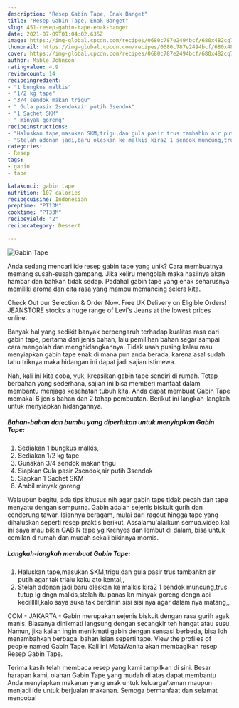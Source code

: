 ```yaml
---
description: "Resep Gabin Tape, Enak Banget"
title: "Resep Gabin Tape, Enak Banget"
slug: 451-resep-gabin-tape-enak-banget
date: 2021-07-09T01:04:02.635Z
image: https://img-global.cpcdn.com/recipes/0680c787e2494bcf/680x482cq70/gabin-tape-foto-resep-utama.jpg
thumbnail: https://img-global.cpcdn.com/recipes/0680c787e2494bcf/680x482cq70/gabin-tape-foto-resep-utama.jpg
cover: https://img-global.cpcdn.com/recipes/0680c787e2494bcf/680x482cq70/gabin-tape-foto-resep-utama.jpg
author: Mable Johnson
ratingvalue: 4.9
reviewcount: 14
recipeingredient:
- "1 bungkus malkis"
- "1/2 kg tape"
- "3/4 sendok makan trigu"
- " Gula pasir 2sendokair putih 3sendok"
- "1 Sachet SKM"
- " minyak goreng"
recipeinstructions:
- "Haluskan tape,masukan SKM,trigu,dan gula pasir trus tambahkn air putih agar tak trlalu kaku ato kental,,"
- "Stelah adonan jadi,baru oleskan ke malkis kira2 1 sendok muncung,trus tutup lg dngn malkis,stelah itu panas kn minyak goreng dengn api kecillllll,kalo saya suka tak berdiriin sisi sisi nya agar dalam nya matang,,"
categories:
- Resep
tags:
- gabin
- tape

katakunci: gabin tape 
nutrition: 107 calories
recipecuisine: Indonesian
preptime: "PT13M"
cooktime: "PT33M"
recipeyield: "2"
recipecategory: Dessert

---
```



![Gabin Tape](https://img-global.cpcdn.com/recipes/0680c787e2494bcf/680x482cq70/gabin-tape-foto-resep-utama.jpg)

Anda sedang mencari ide resep gabin tape yang unik? Cara membuatnya memang susah-susah gampang. Jika keliru mengolah maka hasilnya akan hambar dan bahkan tidak sedap. Padahal gabin tape yang enak seharusnya memiliki aroma dan cita rasa yang mampu memancing selera kita.

Check Out our Selection &amp; Order Now. Free UK Delivery on Eligible Orders! JEANSTORE stocks a huge range of Levi&#39;s Jeans at the lowest prices online.

Banyak hal yang sedikit banyak berpengaruh terhadap kualitas rasa dari gabin tape, pertama dari jenis bahan, lalu pemilihan bahan segar sampai cara mengolah dan menghidangkannya. Tidak usah pusing kalau mau menyiapkan gabin tape enak di mana pun anda berada, karena asal sudah tahu triknya maka hidangan ini dapat jadi sajian istimewa.


Nah, kali ini kita coba, yuk, kreasikan gabin tape sendiri di rumah. Tetap berbahan yang sederhana, sajian ini bisa memberi manfaat dalam membantu menjaga kesehatan tubuh kita. Anda dapat membuat Gabin Tape memakai 6 jenis bahan dan 2 tahap pembuatan. Berikut ini langkah-langkah untuk menyiapkan hidangannya.

<!--inarticleads1-->

##### Bahan-bahan dan bumbu yang diperlukan untuk menyiapkan Gabin Tape:

1. Sediakan 1 bungkus malkis,
1. Sediakan 1/2 kg tape
1. Gunakan 3/4 sendok makan trigu
1. Siapkan  Gula pasir 2sendok,air putih 3sendok
1. Siapkan 1 Sachet SKM
1. Ambil  minyak goreng


Walaupun begitu, ada tips khusus nih agar gabin tape tidak pecah dan tape menyatu dengan sempurna. Gabin adalah sejenis biskuit gurih dan cenderung tawar. Isiannya beragam, mulai dari ragout hingga tape yang dihaluskan seperti resep praktis berikut. Assalamu&#39;alaikum semua.video kali ini saya mau bikin GABIN tape yg Krenyes dan lembut di dalam, bisa untuk cemilan d rumah dan mudah sekali bikinnya momis. 

<!--inarticleads2-->

##### Langkah-langkah membuat Gabin Tape:

1. Haluskan tape,masukan SKM,trigu,dan gula pasir trus tambahkn air putih agar tak trlalu kaku ato kental,,
1. Stelah adonan jadi,baru oleskan ke malkis kira2 1 sendok muncung,trus tutup lg dngn malkis,stelah itu panas kn minyak goreng dengn api kecillllll,kalo saya suka tak berdiriin sisi sisi nya agar dalam nya matang,,


COM - JAKARTA - Gabin merupakan sejenis biskuit dengan rasa gurih agak manis. Biasanya dinikmati langsung dengan secangkir teh hangat atau susu. Namun, jika kalian ingin menikmati gabin dengan sensasi berbeda, bisa loh menambahkan berbagai bahan isian seperti tape. View the profiles of people named Gabin Tape. Kali ini MataWanita akan membagikan resep Resep Gabin Tape. 

Terima kasih telah membaca resep yang kami tampilkan di sini. Besar harapan kami, olahan Gabin Tape yang mudah di atas dapat membantu Anda menyiapkan makanan yang enak untuk keluarga/teman maupun menjadi ide untuk berjualan makanan. Semoga bermanfaat dan selamat mencoba!
